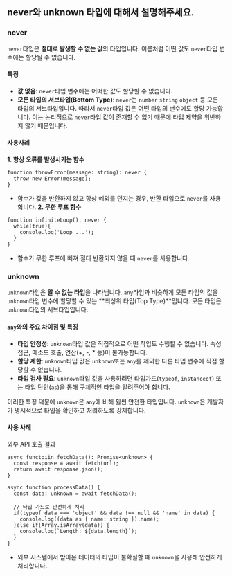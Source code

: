 ## never와 unknown 타입에 대해서 설명해주세요.

### never
`never`타입은 **절대로 발생할 수 없는 값**의 타입입니다. 이름처럼 어떤 값도 `never`타입 변수에는 할당될 수 없습니다.

#### 특징
* **값 없음**: `never`타입 변수에는 어떠한 값도 할당할 수 없습니다.
* **모든 타입의 서브타입(Bottom Type)**: 
`never`는 `number` `string` `object` 등 모든 타입의 서브타입입니다. 따라서 `never`타입 값은 어떤 타입의 변수에도 할당 가능합니다.
이는 논리적으로 `never`타입 값이 존재할 수 없기 때문에 타입 제약을 위반하지 않기 때문입니다.

#### 사용사례
**1. 항상 오류를 발생시키는 함수**
```
function throwError(message: string): never {
  throw new Error(message);
}
```
* 함수가 값을 반환하지 않고 항상 예외를 던지는 경우, 반환 타입으로 `never`를 사용합니다.
**2. 무한 루프 함수**
```
function infiniteLoop(): never {
  while(true){
    console.log('Loop ...');
  }
}
```
* 함수가 무한 루프에 빠져 절대 반환되지 않을 때 `never`를 사용합니다.

### unknown
`unknown`타입은 **알 수 없는 타입**을 나타냅니다. `any`타입과 비슷하게 모든 타입의 값을 `unknown`타입 변수에 할당할 수 있는 **최상위 타입(Top Type)**입니다.
모든 타입은 `unknown`타입의 서브타입입니다.

#### `any`와의 주요 차이점 및 특징
* **타입 안정성**: `unknown`타입 값은 직접적으로 어떤 작업도 수행할 수 없습니다. 속성 접근, 메소드 호출, 연산(+, -, * 등)이 불가능합니다.
* **할당 제한**: `unknown`타입 값은 `unknown`또는 `any`를 제외한 다른 타입 변수에 직접 할당할 수 없습니다.
* **타입 검사 필요**: `unknown`타입 값을 사용하려면 타입가드(`typeof`, `instanceof`) 또는 타입 단언(`as`)을 통해 구체적인 타입을 알려주어야 합니다.

이러한 특징 덕분에 `unknown`은 `any`에 비해 훨씬 안전한 타입입니다. `unknown`은 개발자가 명시적으로 타입을 확인하고 처리하도록 강제합니다.

#### 사용 사례
외부 API 호출 결과
```
async functoiin fetchData(): Promise<unknown> {
  const response = await fetch(url);
  return await response.json();
}

async function processData() {
  const data: unknown = await fetchData();

  // 타입 가드로 안전하게 처리
  if(typeof data === 'object' && data !== null && 'name' in data) {
    console.log((data as { name: string }).name);
  }else if(Array.isArray(data)) {
    console.log(`Length: ${data.length}`);
  }
}
```
* 외부 시스템에서 받아온 데이터의 타입이 불확실할 때 `unknown`을 사용해 안전하게 처리합니다.

